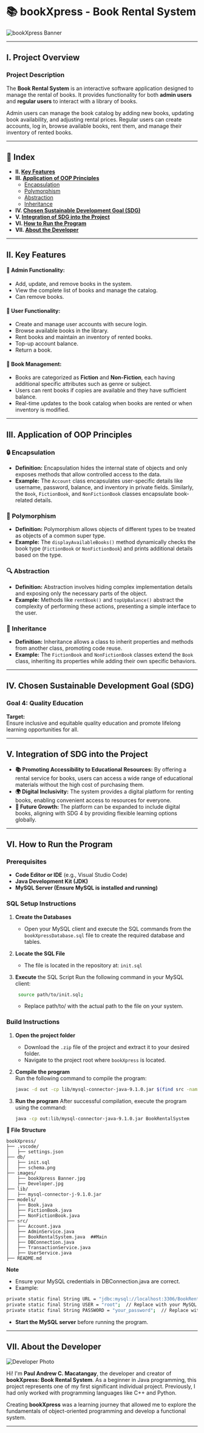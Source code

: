# 📚 **bookXpress - Book Rental System**

![bookXpress Banner](https://github.com/paulmacatangay/bookXpress/blob/68595baf0649a2e93e3ab12bfdb79f0ca2707414/images/bookXpress%20Banner.jpg)

---

## I. **Project Overview**

### **Project Description**  
The **Book Rental System** is an interactive software application designed to manage the rental of books. It provides functionality for both **admin users** and **regular users** to interact with a library of books.  

Admin users can manage the book catalog by adding new books, updating book availability, and adjusting rental prices. Regular users can create accounts, log in, browse available books, rent them, and manage their inventory of rented books.

---

## 📒 **Index**
- **II. [Key Features](#ii-key-features)**
- **III. [Application of OOP Principles](#iii-application-of-oop-principles)**
  - [Encapsulation](#-encapsulation)
  - [Polymorphism](#-polymorphism)
  - [Abstraction](#-abstraction)
  - [Inheritance](#-inheritance)
- **IV. [Chosen Sustainable Development Goal (SDG)](#iv-chosen-sustainable-development-goal-sdg)**
- **V. [Integration of SDG into the Project](#v-integration-of-sdg-into-the-project)**
- **VI. [How to Run the Program](#vi-how-to-run-the-program)**
- **VII. [About the Developer](#vii-about-the-developer)**

---

## II. **Key Features**

#### **🔧 Admin Functionality:**
- Add, update, and remove books in the system.
- View the complete list of books and manage the catalog.
- Can remove books.

#### **👥 User Functionality:**
- Create and manage user accounts with secure login.
- Browse available books in the library.
- Rent books and maintain an inventory of rented books.
- Top-up account balance.
- Return a book.

#### **📖 Book Management:**
- Books are categorized as **Fiction** and **Non-Fiction**, each having additional specific attributes such as genre or subject.
- Users can rent books if copies are available and they have sufficient balance.
- Real-time updates to the book catalog when books are rented or when inventory is modified.

---

## III. **Application of OOP Principles**

### **🔒 Encapsulation**
- **Definition:** Encapsulation hides the internal state of objects and only exposes methods that allow controlled access to the data.
- **Example:** The `Account` class encapsulates user-specific details like username, password, balance, and inventory in private fields. Similarly, the `Book`, `FictionBook`, and `NonFictionBook` classes encapsulate book-related details.

### **🔄 Polymorphism**
- **Definition:** Polymorphism allows objects of different types to be treated as objects of a common super type.
- **Example:** The `displayAvailableBooks()` method dynamically checks the book type (`FictionBook` or `NonFictionBook`) and prints additional details based on the type.

### **🔍 Abstraction**
- **Definition:** Abstraction involves hiding complex implementation details and exposing only the necessary parts of the object.
- **Example:** Methods like `rentBook()` and `topUpBalance()` abstract the complexity of performing these actions, presenting a simple interface to the user.

### **🌳 Inheritance**
- **Definition:** Inheritance allows a class to inherit properties and methods from another class, promoting code reuse.
- **Example:** The `FictionBook` and `NonFictionBook` classes extend the `Book` class, inheriting its properties while adding their own specific behaviors.

---

## IV. **Chosen Sustainable Development Goal (SDG)**

### **Goal 4: Quality Education**

**Target:**  
Ensure inclusive and equitable quality education and promote lifelong learning opportunities for all.

---

## V. **Integration of SDG into the Project**

- **📚 Promoting Accessibility to Educational Resources:** By offering a rental service for books, users can access a wide range of educational materials without the high cost of purchasing them.
- **🌍 Digital Inclusivity:** The system provides a digital platform for renting books, enabling convenient access to resources for everyone.
- **🚀 Future Growth:** The platform can be expanded to include digital books, aligning with SDG 4 by providing flexible learning options globally.

---

## VI. **How to Run the Program**

### **Prerequisites**
- **Code Editor or IDE** (e.g., Visual Studio Code)
- **Java Development Kit (JDK)**
- **MySQL Server (Ensure MySQL is installed and running)**

### **SQL Setup Instructions**
1. **Create the Databases**
   - Open your MySQL client and execute the SQL commands from the `bookXpressDatabase.sql` file to create the required database and tables.
   
2. **Locate the SQL File**
   - The file is located in the repository at: `init.sql`

3. **Execute** the SQL Script Run the following command in your MySQL client:
   ```bash
    source path/to/init.sql;
   ```
   - Replace path/to/ with the actual path to the file on your system.

### **Build Instructions**
1. **Open the project folder**  
   - Download the `.zip` file of the project and extract it to your desired folder.
   - Navigate to the project root where `bookXpress` is located.

2. **Compile the program**  
   Run the following command to compile the program:
   ```bash
   javac -d out -cp lib/mysql-connector-java-9.1.0.jar $(find src -name "*.java")

3. **Run the program**
   After successful compilation, execute the program using the command:
   ```bash
   java -cp out:lib/mysql-connector-java-9.1.0.jar BookRentalSystem

**📁 File Structure**
```
bookXpress/
├── .vscode/
│   ├── settings.json
├── db/
│   ├── init.sql
│   ├── schema.png
├── images/
│   ├── bookXpress Banner.jpg
│   ├── Developer.jpg
├── lib/
│   ├── mysql-connector-j-9.1.0.jar
├── models/
│   ├── Book.java
│   ├── FictionBook.java
│   ├── NonFictionBook.java
├── src/
│   ├── Account.java
│   ├── AdminService.java
│   ├── BookRentalSystem.java  ##Main
│   ├── DBConnection.java
│   ├── TransactionService.java
│   ├── UserService.java
├── README.md

```
**Note**
- Ensure your MySQL credentials in DBConnection.java are correct.
- Example:
```bash
private static final String URL = "jdbc:mysql://localhost:3306/BookRentalSystem";
private static final String USER = "root";  // Replace with your MySQL username
private static final String PASSWORD = "your_password";  // Replace with your MySQL password
```
- **Start the MySQL server** before running the program.

---

## VII. **About the Developer**

![Developer Photo](https://github.com/paulmacatangay/bookXpress/blob/68595baf0649a2e93e3ab12bfdb79f0ca2707414/images/Developer.jpg)

Hi! I'm **Paul Andrew C. Macatangay**, the developer and creator of **bookXpress: Book Rental System**. As a beginner in Java programming, this project represents one of my first significant individual project. Previously, I had only worked with programming languages like C++ and Python.  

Creating **bookXpress** was a learning journey that allowed me to explore the fundamentals of object-oriented programming and develop a functional system. 

---
